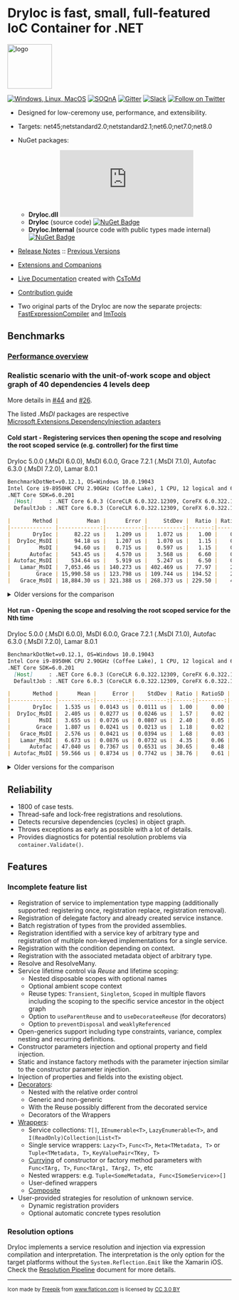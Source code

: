 DryIoc is fast, small, full-featured IoC Container for .NET
===========================================================

<img src="./logo/logo.svg" alt="logo" width="100px"/>

[![Windows, Linux, MacOS](https://ci.appveyor.com/api/projects/status/8eypvhn6ae70vk09?svg=true)](https://ci.appveyor.com/project/MaksimVolkau/dryioc-qt8fa)
[![SOQnA](https://img.shields.io/badge/StackOverflow-QnA-green.svg)](http://stackoverflow.com/questions/tagged/dryioc)
[![Gitter](https://img.shields.io/gitter/room/nwjs/nw.js.svg)](https://gitter.im/dadhi/DryIoc)
[![Slack](https://img.shields.io/badge/Slack-Chat-blue.svg)](https://dryioc.slack.com)
[![Follow on Twitter](https://img.shields.io/twitter/follow/dryioc.svg?style=social&label=Follow)](http://twitter.com/intent/user?screen_name=DryIoc)

[Autofac]: https://code.google.com/p/autofac/
[MEF]: http://mef.codeplex.com/
[DryIoc.dll]: https://www.nuget.org/packages/DryIoc.dll/
[DryIoc]: https://www.nuget.org/packages/DryIoc/
[DryIoc.Internal]: https://www.nuget.org/packages/DryIoc.Internal/
[DryIoc.MefAttributedModel]: https://www.nuget.org/packages/DryIoc.MefAttributedModel/

[DryIoc.MefAttributedModel.dll]: https://www.nuget.org/packages/DryIoc.MefAttributedModel.dll/
[WikiHome]: https://github.com/dadhi/DryIoc/blob/master/docs/DryIoc.Docs/Home.md#users-guide
[MefAttributedModel]: https://github.com/dadhi/DryIoc/blob/master/docs/DryIoc.Docs/MefAttributedModel.md

- Designed for low-ceremony use, performance, and extensibility.
- Targets: net45;netstandard2.0;netstandard2.1;net6.0;net7.0;net8.0
- NuGet packages:
 
    - __DryIoc.dll__ [![NuGet Badge](https://buildstats.info/nuget/DryIoc.dll)](https://www.nuget.org/packages/DryIoc.dll)
    - __DryIoc__ (source code) [![NuGet Badge](https://buildstats.info/nuget/DryIoc)](https://www.nuget.org/packages/DryIoc)
    - __DryIoc.Internal__ (source code with public types made internal) [![NuGet Badge](https://buildstats.info/nuget/DryIoc.Internal)](https://www.nuget.org/packages/DryIoc.Internal)

- [Release Notes](https://github.com/dadhi/DryIoc/releases/tag/v5.4.3) :: [Previous Versions](https://github.com/dadhi/DryIoc/blob/master/docs/DryIoc.Docs/VersionHistory.md)
- [Extensions and Companions](Extensions.md)
- [Live Documentation][WikiHome] created with [CsToMd](https://github.com/dadhi/CsToMd)
- [Contribution guide](CONTRIBUTING.md)
- Two original parts of the DryIoc are now the separate projects: [FastExpressionCompiler](https://github.com/dadhi/FastExpressionCompiler) and [ImTools](https://github.com/dadhi/ImTools)

## Benchmarks

### [Performance overview](http://www.palmmedia.de/blog/2011/8/30/ioc-container-benchmark-performance-comparison)

### Realistic scenario with the unit-of-work scope and object graph of 40 dependencies 4 levels deep

More details in [#44](https://github.com/dadhi/DryIoc/issues/44#issuecomment-466440634) and [#26](https://github.com/dadhi/DryIoc/issues/26#issuecomment-466460255).

The listed *.MsDI* packages are respective [Microsoft.Extensions.DependencyInjection adapters](https://docs.microsoft.com/en-us/aspnet/core/fundamentals/dependency-injection?view=aspnetcore-3.1#default-service-container-replacement)

#### Cold start - Registering services then opening the scope and resolving the root scoped service (e.g. controller) for the first time

DryIoc 5.0.0 (.MsDI 6.0.0), MsDI 6.0.0, Grace 7.2.1 (.MsDI 7.1.0), Autofac 6.3.0 (.MsDI 7.2.0), Lamar 8.0.1

```md
BenchmarkDotNet=v0.12.1, OS=Windows 10.0.19043
Intel Core i9-8950HK CPU 2.90GHz (Coffee Lake), 1 CPU, 12 logical and 6 physical cores
.NET Core SDK=6.0.201
  [Host]     : .NET Core 6.0.3 (CoreCLR 6.0.322.12309, CoreFX 6.0.322.12309), X64 RyuJIT
  DefaultJob : .NET Core 6.0.3 (CoreCLR 6.0.322.12309, CoreFX 6.0.322.12309), X64 RyuJIT

|       Method |         Mean |      Error |     StdDev |  Ratio | RatioSD |    Gen 0 |   Gen 1 |  Gen 2 | Allocated |
|------------- |-------------:|-----------:|-----------:|-------:|--------:|---------:|--------:|-------:|----------:|
|       DryIoc |     82.22 us |   1.209 us |   1.072 us |   1.00 |    0.00 |   6.3477 |  0.3662 |      - |  39.42 KB |
|  DryIoc_MsDI |     94.18 us |   1.207 us |   1.070 us |   1.15 |    0.02 |   8.0566 |  0.6104 |      - |  49.87 KB |
|         MsDI |     94.60 us |   0.715 us |   0.597 us |   1.15 |    0.01 |  11.8408 |  4.2725 |      - |  72.59 KB |
|      Autofac |    543.45 us |   4.570 us |   3.568 us |   6.60 |    0.10 |  51.7578 | 25.3906 | 1.9531 | 317.19 KB |
| Autofac_MsDI |    534.64 us |   5.919 us |   5.247 us |   6.50 |    0.10 |  54.6875 | 27.3438 | 1.9531 | 340.17 KB |
|   Lamar_MsDI |  7,053.46 us | 140.273 us | 402.469 us |  77.97 |    2.84 |        - |       - |      - | 649.68 KB |
|        Grace | 15,990.58 us | 123.798 us | 109.744 us | 194.52 |    2.21 |  93.7500 | 31.2500 |      - | 736.12 KB |
|   Grace_MsDI | 18,884.30 us | 321.388 us | 268.373 us | 229.50 |    4.25 | 125.0000 | 62.5000 |      - |  904.7 KB |
```

<details>
  <summary>Older versions for the comparison</summary>

DryIoc 4.5.0 (.MsDI 5.0.0), MsDI 3.1.8, Grace 7.1.1 (.MsDI 7.0.1), Autofac 6.0.0 (.MsDI 7.0.2), Lamar 4.3.1

```md
BenchmarkDotNet=v0.12.0, OS=Windows 10.0.19041
Intel Core i7-8565U CPU 1.80GHz (Whiskey Lake), 1 CPU, 8 logical and 4 physical cores
.NET Core SDK=3.1.402
  [Host]     : .NET Core 3.1.8 (CoreCLR 4.700.20.41105, CoreFX 4.700.20.41903), X64 RyuJIT
  DefaultJob : .NET Core 3.1.8 (CoreCLR 4.700.20.41105, CoreFX 4.700.20.41903), X64 RyuJIT


|       Method |        Mean |     Error |    StdDev |  Ratio | RatioSD |    Gen 0 |   Gen 1 |  Gen 2 | Allocated |
|------------- |------------:|----------:|----------:|-------:|--------:|---------:|--------:|-------:|----------:|
|       DryIoc |    129.6 us |   1.90 us |   1.68 us |   0.86 |    0.02 |  16.3574 |  0.2441 |      - |  67.52 KB |
|  DryIoc_MsDI |    161.9 us |   1.74 us |   1.63 us |   1.07 |    0.03 |  21.4844 |  0.2441 |      - |   88.6 KB |
|         MsDI |    150.8 us |   2.83 us |   3.03 us |   1.00 |    0.00 |  18.0664 |  0.2441 |      - |  73.86 KB |
|      Autofac |    789.4 us |  19.84 us |  20.38 us |   5.24 |    0.18 |  50.7813 | 25.3906 | 1.9531 | 311.12 KB |
| Autofac_MsDI |    784.9 us |  15.04 us |  18.47 us |   5.20 |    0.15 |  54.6875 | 27.3438 | 1.9531 | 335.07 KB |
|   Lamar_MsDI | 10,938.2 us | 308.25 us | 874.46 us |  70.86 |    4.29 |        - |       - |      - | 696.16 KB |
|        Grace | 21,380.9 us | 375.46 us | 351.21 us | 141.65 |    2.83 | 156.2500 | 62.5000 |      - | 729.12 KB |
|   Grace_MsDI | 24,102.4 us | 243.21 us | 203.09 us | 159.26 |    3.52 | 187.5000 | 93.7500 |      - | 894.57 KB |
```
</details>


#### Hot run - Opening the scope and resolving the root scoped service for the Nth time

DryIoc 5.0.0 (.MsDI 6.0.0), MsDI 6.0.0, Grace 7.2.1 (.MsDI 7.1.0), Autofac 6.3.0 (.MsDI 7.2.0), Lamar 8.0.1

```md
BenchmarkDotNet=v0.12.1, OS=Windows 10.0.19043
Intel Core i9-8950HK CPU 2.90GHz (Coffee Lake), 1 CPU, 12 logical and 6 physical cores
.NET Core SDK=6.0.201
  [Host]     : .NET Core 6.0.3 (CoreCLR 6.0.322.12309, CoreFX 6.0.322.12309), X64 RyuJIT
  DefaultJob : .NET Core 6.0.3 (CoreCLR 6.0.322.12309, CoreFX 6.0.322.12309), X64 RyuJIT

|       Method |      Mean |     Error |    StdDev | Ratio | RatioSD |   Gen 0 |  Gen 1 | Gen 2 | Allocated |
|------------- |----------:|----------:|----------:|------:|--------:|--------:|-------:|------:|----------:|
|       DryIoc |  1.535 us | 0.0143 us | 0.0111 us |  1.00 |    0.00 |  0.4749 | 0.0076 |     - |   2.91 KB |
|  DryIoc_MsDI |  2.405 us | 0.0277 us | 0.0246 us |  1.57 |    0.02 |  0.4807 | 0.0076 |     - |   2.96 KB |
|         MsDI |  3.655 us | 0.0726 us | 0.0807 us |  2.40 |    0.05 |  0.7629 | 0.0114 |     - |   4.68 KB |
|        Grace |  1.807 us | 0.0241 us | 0.0213 us |  1.18 |    0.02 |  0.5169 | 0.0076 |     - |   3.17 KB |
|   Grace_MsDI |  2.576 us | 0.0421 us | 0.0394 us |  1.68 |    0.03 |  0.5569 | 0.0076 |     - |   3.41 KB |
|   Lamar_MsDI |  6.673 us | 0.0876 us | 0.0732 us |  4.35 |    0.06 |  0.9995 | 0.4959 |     - |   6.16 KB |
|      Autofac | 47.040 us | 0.7367 us | 0.6531 us | 30.65 |    0.48 |  7.7515 | 0.6104 |     - |  47.73 KB |
| Autofac_MsDI | 59.566 us | 0.8734 us | 0.7742 us | 38.76 |    0.61 | 11.3525 | 0.9155 |     - |  69.59 KB |
```

<details>
<summary>Older versions for the comparison</summary>

DryIoc 5.0.0 (.MsDI 5.0.0), MsDI 5.0.1, Grace 7.2.0 (.MsDI 7.1.0), Autofac 6.1.0 (.MsDI 7.1.0), Lamar 5.0.3

```md
BenchmarkDotNet=v0.12.0, OS=Windows 10.0.18363
Intel Core i9-8950HK CPU 2.90GHz (Coffee Lake), 1 CPU, 12 logical and 6 physical cores
.NET Core SDK=5.0.200
  [Host]     : .NET Core 3.1.12 (CoreCLR 4.700.21.6504, CoreFX 4.700.21.6905), X64 RyuJIT
  DefaultJob : .NET Core 3.1.12 (CoreCLR 4.700.21.6504, CoreFX 4.700.21.6905), X64 RyuJIT

|              Method |      Mean |     Error |    StdDev |    Median | Ratio | RatioSD |   Gen 0 |  Gen 1 | Gen 2 | Allocated |
|-------------------- |----------:|----------:|----------:|----------:|------:|--------:|--------:|-------:|------:|----------:|
|                MsDI |  3.675 us | 0.0730 us | 0.1070 us |  3.699 us |  1.00 |    0.00 |  0.7095 | 0.0114 |     - |   4.35 KB |
|              DryIoc |  1.359 us | 0.0147 us | 0.0138 us |  1.354 us |  0.37 |    0.01 |  0.4768 | 0.0057 |     - |   2.93 KB |
|  DryIoc_MsDIAdapter |  2.051 us | 0.0408 us | 0.0437 us |  2.048 us |  0.56 |    0.02 |  0.4807 | 0.0038 |     - |   2.95 KB |
|               Grace |  1.751 us | 0.0339 us | 0.0377 us |  1.748 us |  0.47 |    0.02 |  0.5150 | 0.0076 |     - |   3.17 KB |
|   Grace_MsDIAdapter |  2.395 us | 0.0578 us | 0.0594 us |  2.402 us |  0.65 |    0.03 |  0.5569 |      - |     - |   3.41 KB |
|   Lamar_MsDIAdapter |  6.802 us | 0.0675 us | 0.0563 us |  6.800 us |  1.85 |    0.06 |  1.5335 | 0.7629 |     - |   9.44 KB |
|             Autofac | 50.699 us | 0.9995 us | 2.3947 us | 49.903 us | 14.13 |    0.81 |  7.7515 | 0.6104 |     - |  47.84 KB |
| Autofac_MsDIAdapter | 60.233 us | 1.1734 us | 1.2050 us | 60.089 us | 16.38 |    0.46 | 10.7422 | 0.8545 |     - |  66.26 KB |
```

</details>


## Reliability

* 1800 of case tests.
* Thread-safe and lock-free registrations and resolutions. 
* Detects recursive dependencies (cycles) in object graph.
* Throws exceptions as early as possible with a lot of details.
* Provides diagnostics for potential resolution problems via `container.Validate()`.


## Features

### Incomplete feature list 

* Registration of service to implementation type mapping (additionally supported: registering once, registration replace, registration removal). 
* Registration of delegate factory and already created service instance.
* Batch registration of types from the provided assemblies.
* Registration identified with a service key of arbitrary type and registration of multiple non-keyed implementations for a single service.
* Registration with the condition depending on context.
* Registration with the associated metadata object of arbitrary type.
* Resolve and ResolveMany. 
* Service lifetime control via *Reuse* and lifetime scoping:
    * Nested disposable scopes with optional names 
    * Optional ambient scope context
    * Reuse types: `Transient`, `Singleton`, `Scoped` in multiple flavors including the scoping to the specific service ancestor in the object graph
    * Option to `useParentReuse` and to `useDecorateeReuse` (for decorators)
    * Option to `preventDisposal` and `weaklyReferenced`
* Open-generics support including type constraints, variance, complex nesting and recurring definitions.
* Constructor parameters injection and optional property and field injection.
* Static and instance factory methods with the parameter injection similar to the constructor parameter injection.
* Injection of properties and fields into the existing object.
* [Decorators](https://github.com/dadhi/DryIoc/blob/master/docs/DryIoc.Docs/Decorators.md):
    * Nested with the relative order control
    * Generic and non-generic
    * With the Reuse possibly different from the decorated service
    * Decorators of the Wrappers
* [Wrappers](https://github.com/dadhi/DryIoc/blob/master/docs/DryIoc.Docs/Wrappers.md):
    * Service collections: `T[]`, `IEnumerable<T>`, `LazyEnumerable<T>`, and  `I(ReadOnly)Collection|List<T>`
    * Single service wrappers: `Lazy<T>`, `Func<T>`, `Meta<TMetadata, T>` or `Tuple<TMetadata, T>`, `KeyValuePair<TKey, T>`
    * [Currying](http://en.wikipedia.org/wiki/Currying) of constructor or factory method parameters with `Func<TArg, T>`, `Func<TArg1, TArg2, T>`, etc
    * Nested wrappers: e.g. `Tuple<SomeMetadata, Func<ISomeService>>[]`
    * User-defined wrappers
    * [Composite](https://github.com/dadhi/DryIoc/blob/master/docs/DryIoc.Docs/Wrappers.md#composite-pattern-support)
* User-provided strategies for resolution of unknown service.
    * Dynamic registration providers
    * Optional automatic concrete types resolution

### Resolution options

DryIoc implements a service resolution and injection via expression compilation and interpretation.
The interpretation is the only option for the target platforms without the `System.Reflection.Emit` like the Xamarin iOS.
Check the [Resolution Pipeline](https://github.com/dadhi/DryIoc/blob/master/docs/DryIoc.Docs/ResolutionPipeline.md) document for more details. 

---
<small>Icon made by <a href="http://www.freepik.com" title="Freepik">Freepik</a> from <a href="https://www.flaticon.com/" title="Flaticon">www.flaticon.com</a> is licensed by <a href="http://creativecommons.org/licenses/by/3.0/" title="Creative Commons BY 3.0" target="_blank">CC 3.0 BY</a></small>
